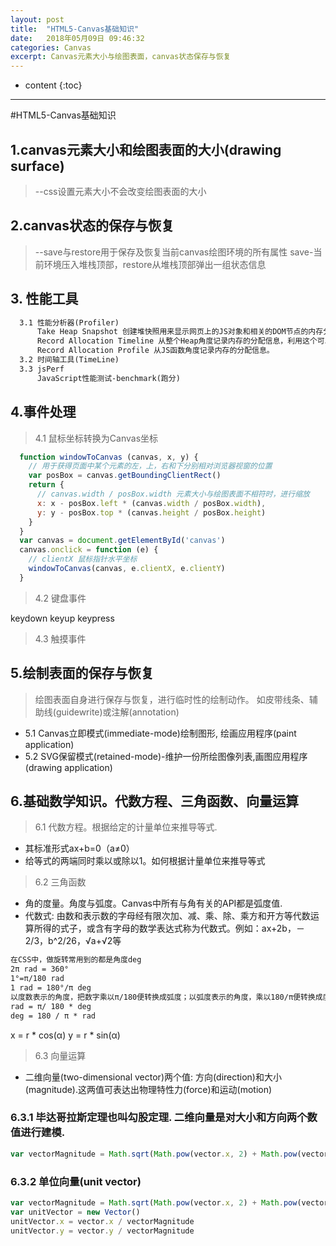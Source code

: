 ```yaml
---
layout: post
title:  "HTML5-Canvas基础知识"
date:   2018年05月09日 09:46:32
categories: Canvas
excerpt: Canvas元素大小与绘图表面，canvas状态保存与恢复
---
```


* content
{:toc}

---
#HTML5-Canvas基础知识
## 1.canvas元素大小和绘图表面的大小(drawing surface)
 > --css设置元素大小不会改变绘图表面的大小

## 2.canvas状态的保存与恢复
 >   --save与restore用于保存及恢复当前canvas绘图环境的所有属性
    save-当前环境压入堆栈顶部，restore从堆栈顶部弹出一组状态信息

## 3. 性能工具
```html
  3.1 性能分析器(Profiler)
      Take Heap Snapshot 创建堆快照用来显示网页上的JS对象和相关的DOM节点的内存分布情况。
      Record Allocation Timeline 从整个Heap角度记录内存的分配信息，利用这个可以实现隔离内存泄漏问题。
      Record Allocation Profile 从JS函数角度记录内存的分配信息。
  3.2 时间轴工具(TimeLine)
  3.3 jsPerf
      JavaScript性能测试-benchmark(跑分)
```
## 4.事件处理
  > 4.1 鼠标坐标转换为Canvas坐标
```javascript
  function windowToCanvas (canvas, x, y) {
    // 用于获得页面中某个元素的左，上，右和下分别相对浏览器视窗的位置
    var posBox = canvas.getBoundingClientRect()
    return {
      // canvas.width / posBox.width 元素大小与绘图表面不相符时，进行缩放
      x: x - posBox.left * (canvas.width / posBox.width),
      y: y - posBox.top * (canvas.height / posBox.height)
    }
  }
  var canvas = document.getElementById('canvas')
  canvas.onclick = function (e) {
    // clientX 鼠标指针水平坐标
    windowToCanvas(canvas, e.clientX, e.clientY)
  }
```
 > 4.2 键盘事件
 
 keydown keyup keypress
 
 > 4.3 触摸事件
 
 ## 5.绘制表面的保存与恢复
 >绘图表面自身进行保存与恢复，进行临时性的绘制动作。
 如皮带线条、辅助线(guidewrite)或注解(annotation)
 
- 5.1 Canvas立即模式(immediate-mode)绘制图形, 绘画应用程序(paint application)
- 5.2 SVG保留模式(retained-mode)-维护一份所绘图像列表,画图应用程序(drawing application)

## 6.基础数学知识。代数方程、三角函数、向量运算
> 6.1 代数方程。根据给定的计量单位来推导等式.
- 其标准形式ax+b=0（a≠0）
- 给等式的两端同时乘以或除以1。如何根据计量单位来推导等式

> 6.2 三角函数
- 角的度量。角度与弧度。Canvas中所有与角有关的API都是弧度值.
- 代数式: 由数和表示数的字母经有限次加、减、乘、除、乘方和开方等代数运算所得的式子，或含有字母的数学表达式称为代数式。例如：ax+2b，－2/3，b^2/26，√a+√2等
```html
在CSS中，做旋转常用到的都是角度deg
2π rad = 360°
1°=π/180 rad
1 rad = 180°/π deg
以度数表示的角度，把数字乘以π/180便转换成弧度；以弧度表示的角度，乘以180/π便转换成度数
rad = π/ 180 * deg
deg = 180 / π * rad
```
x = r * cos(α)
y = r * sin(α)

> 6.3 向量运算
- 二维向量(two-dimensional vector)两个值: 方向(direction)和大小(magnitude).这两值可表达出物理特性力(force)和运动(motion)
### 6.3.1 毕达哥拉斯定理也叫勾股定理. 二维向量是对大小和方向两个数值进行建模.
```javascript
var vectorMagnitude = Math.sqrt(Math.pow(vector.x, 2) + Math.pow(vector.y, 2)) 
```

### 6.3.2 单位向量(unit vector)
```javascript
var vectorMagnitude = Math.sqrt(Math.pow(vector.x, 2) + Math.pow(vector.y, 2)) 
var unitVector = new Vector()
unitVector.x = vector.x / vectorMagnitude
unitVector.y = vector.y / vectorMagnitude
```
